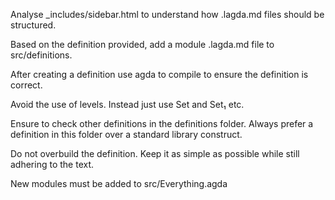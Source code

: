 Analyse _includes/sidebar.html to understand how .lagda.md files should be structured. 

Based on the definition provided, add a module .lagda.md file to src/definitions. 

After creating a definition use agda to compile to ensure the definition is correct.

Avoid the use of levels. Instead just use Set and Set₁ etc.

Ensure to check other definitions in the definitions folder. Always prefer a definition in this folder over a standard library construct.

Do not overbuild the definition. Keep it as simple as possible while still adhering to the text.

New modules must be added to src/Everything.agda